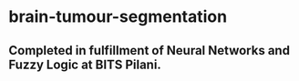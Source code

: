 # brain-tumour-segmentation
Completed in fulfillment of Neural Networks and Fuzzy Logic at BITS Pilani.
---

